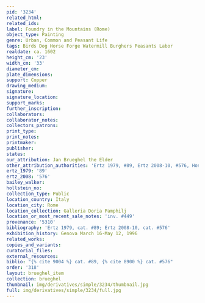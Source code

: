 ```yaml
---
pid: '3234'
related_html: 
related_ids: 
label: Foundry in the Mountains (Rome)
object_type: Painting
genre: Urban, Common and Peasant Life
tags: Birds Dog Horse Forge Watermill Burghers Peasants Labor
realdate: ca. 1602
height_cm: '23'
width_cm: '33'
diameter_cm: 
plate_dimensions: 
support: Copper
drawing_medium: 
signature: 
signature_location: 
support_marks: 
further_inscription: 
collaborators: 
collaborator_notes: 
collectors_patrons: 
print_type: 
print_notes: 
printmaker: 
publisher: 
states: 
our_attribution: Jan Brueghel the Elder
other_attribution_authorities: 'Ertz 1979, #89, Ertz 2008-10, #576, Honig database'
ertz_1979: '89'
ertz_2008: '576'
bailey_walker: 
hollstein_no: 
collection_type: Public
location_country: Italy
location_city: Rome
location_collection: Galleria Doria Pamphilj
location_or_most_recent_sale_notes: 'inv. #449'
provenance: '5310'
bibliography: 'Ertz 1979, cat. #89; Ertz 2008-10, cat. #576'
exhibition_history: Genova March 16-May 12, 1996
related_works: 
copies_and_variants: 
curatorial_files: 
external_resources: 
biblio: "{% cite 9004 %} cat. #89, {% cite 8900 %} cat. #576"
order: '318'
layout: brueghel_item
collection: brueghel
thumbnail: img/derivatives/simple/3234/thumbnail.jpg
full: img/derivatives/simple/3234/full.jpg
---
```

